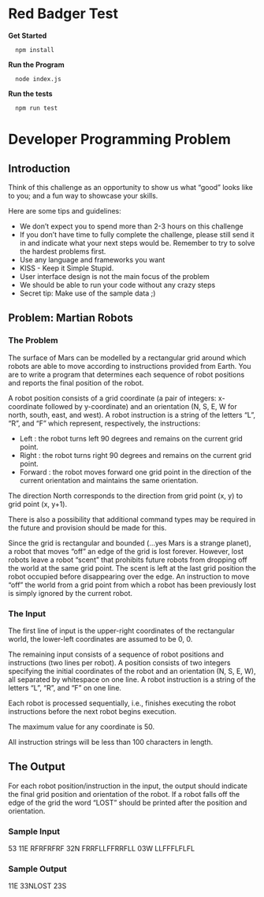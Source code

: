 # Red Badger Test

**Get Started**

```
  npm install
```

**Run the Program**

```
  node index.js
```
**Run the tests**

```
  npm run test
```

# Developer Programming Problem

## Introduction

Think of this challenge as an opportunity to show us what “good” looks like to you; and a fun way to showcase your skills.

Here are some tips and guidelines:
* We don’t expect you to spend more than 2-3 hours on this challenge
* If you don’t have time to fully complete the challenge, please still send it in and indicate what your next steps would be. Remember to try to solve the hardest problems first.
* Use any language and frameworks you want
* KISS - Keep it Simple Stupid.
* User interface design is not the main focus of the problem
* We should be able to run your code without any crazy steps
* Secret tip: Make use of the sample data ;)

## Problem: Martian Robots

### The Problem

The surface of Mars can be modelled by a rectangular grid around which robots are able to move according to instructions provided from Earth. You are to write a program that determines each sequence of robot positions and reports the final position of the robot.

A robot position consists of a grid coordinate (a pair of integers: x-coordinate followed by y-coordinate) and an orientation (N, S, E, W for north, south, east, and west).
A robot instruction is a string of the letters “L”, “R”, and “F” which represent, respectively, the instructions:
* Left : the robot turns left 90 degrees and remains on the current grid point.
* Right : the robot turns right 90 degrees and remains on the current grid point.
* Forward : the robot moves forward one grid point in the direction of the current orientation and maintains the same orientation.

The direction North corresponds to the direction from grid point (x, y) to grid point (x, y+1).

There is also a possibility that additional command types may be required in the future and provision should be made for this.

Since the grid is rectangular and bounded (...yes Mars is a strange planet), a robot that moves “off” an edge of the grid is lost forever. However, lost robots leave a robot “scent” that prohibits future robots from dropping off the world at the same grid point. The scent is left at the last grid position the robot occupied before disappearing over the edge. An instruction to move “off” the world from a grid point from which a robot has been previously lost is simply ignored by the current robot.

### The Input

The first line of input is the upper-right coordinates of the rectangular world, the lower-left coordinates are assumed to be 0, 0.

The remaining input consists of a sequence of robot positions and instructions (two lines per robot). A position consists of two integers specifying the initial coordinates of the robot and an orientation (N, S, E, W), all separated by whitespace on one line. A robot instruction is a string of the letters “L”, “R”, and “F” on one line.

Each robot is processed sequentially, i.e., finishes executing the robot instructions before the next robot begins execution.

The maximum value for any coordinate is 50.

All instruction strings will be less than 100 characters in length.

## The Output

For each robot position/instruction in the input, the output should indicate the final grid position and orientation of the robot. If a robot falls off the edge of the grid the word “LOST” should be printed after the position and orientation.

### Sample Input
53
11E RFRFRFRF
32N FRRFLLFFRRFLL
03W LLFFFLFLFL

### Sample Output
11E
33NLOST
23S
